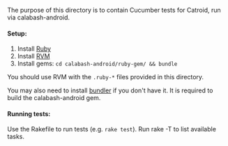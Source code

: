 The purpose of this directory is to contain Cucumber tests for Catroid, run via calabash-android.

#### Setup:

1. Install [Ruby](http://www.ruby-lang.org)
2. Install [RVM](https://rvm.io)
3. Install gems: `cd calabash-android/ruby-gem/ && bundle`

You should use RVM with the `.ruby-*` files provided in this directory.

You may also need to install [bundler](http://rubygems.org/gems/bundler) if you don't have it. It is required to build the calabash-android gem.

#### Running tests:

Use the Rakefile to run tests (e.g. `rake test`). Run rake -T to list available tasks.

